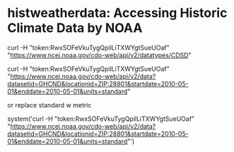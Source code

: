 # histweatherdata: Accessing Historic Climate Data by NOAA

curl -H "token:RwxSOFeVkuTygQpilLiTXWYgtSueUOaf" "https://www.ncei.noaa.gov/cdo-web/api/v2/datatypes/CDSD"


curl -H "token:RwxSOFeVkuTygQpilLiTXWYgtSueUOaf" "https://www.ncei.noaa.gov/cdo-web/api/v2/data?datasetid=GHCND&locationid=ZIP:28801&startdate=2010-05-01&enddate=2010-05-01&units=standard"

or replace standard w metric


system('curl -H "token:RwxSOFeVkuTygQpilLiTXWYgtSueUOaf" "https://www.ncei.noaa.gov/cdo-web/api/v2/data?datasetid=GHCND&locationid=ZIP:28801&startdate=2010-05-01&enddate=2010-05-01&units=standard"')
